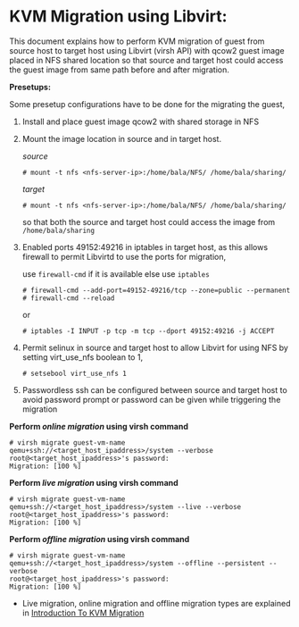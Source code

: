 # KVM Migration using Libvirt:

This document explains how to perform KVM migration of guest from source host
to target host using Libvirt (virsh API) with qcow2 guest image placed in
NFS shared location so that source and target host could access the guest
image from same path before and after migration.

__Presetups:__

Some presetup configurations have to be done for the migrating the guest,

1. Install and place guest image qcow2 with shared storage in NFS
2. Mount the image location in source and in target host.

    *source*

    ```
    # mount -t nfs <nfs-server-ip>:/home/bala/NFS/ /home/bala/sharing/
    ```

    *target*

    ```
    # mount -t nfs <nfs-server-ip>:/home/bala/NFS/ /home/bala/sharing/
    ```

    so that both the source and target host could access the image from
    `/home/bala/sharing`

3. Enabled ports 49152:49216 in iptables in target host, as this
allows firewall to permit Libvirtd to use the ports for migration,

    use `firewall-cmd` if it is available else use `iptables`

    ```
    # firewall-cmd --add-port=49152-49216/tcp --zone=public --permanent
    # firewall-cmd --reload
    ```

    or

    ```
    # iptables -I INPUT -p tcp -m tcp --dport 49152:49216 -j ACCEPT
    ```

4. Permit selinux in source and target host to allow Libvirt for using NFS
by setting virt_use_nfs boolean to 1,

    ```
    # setsebool virt_use_nfs 1
    ```

5. Passwordless ssh can be configured between source and target host to avoid
password prompt or password can be given while triggering the migration

__Perform *online migration* using virsh command__

```
# virsh migrate guest-vm-name qemu+ssh://<target_host_ipaddress>/system --verbose
root@<target_host_ipaddress>'s password:
Migration: [100 %]
```

__Perform *live migration* using virsh command__

```
# virsh migrate guest-vm-name qemu+ssh://<target_host_ipaddress>/system --live --verbose
root@<target_host_ipaddress>'s password:
Migration: [100 %]
```

__Perform *offline migration* using virsh command__

```
# virsh migrate guest-vm-name qemu+ssh://<target_host_ipaddress>/system --offline --persistent --verbose
root@<target_host_ipaddress>'s password:
Migration: [100 %]
```

* Live migration, online migration and offline migration types are explained in
[Introduction To KVM Migration](https://balamuruhans.github.io/2018/11/13/introduction-to-kvm-migration.html)
